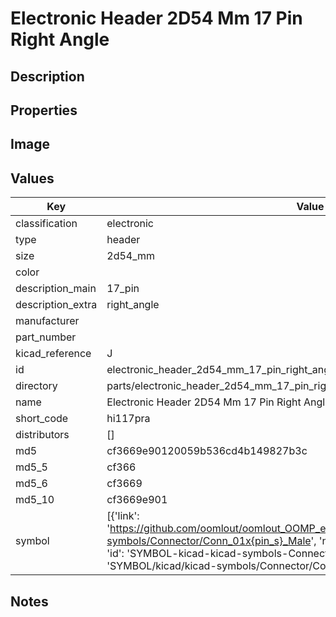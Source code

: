 # Electronic Header 2D54 Mm 17 Pin Right Angle

## Description

## Properties


## Image


## Values

| Key | Value |
| --- | --- |
| classification | electronic |
| type | header |
| size | 2d54_mm |
| color |  |
| description_main | 17_pin |
| description_extra | right_angle |
| manufacturer |  |
| part_number |  |
| kicad_reference | J |
| id | electronic_header_2d54_mm_17_pin_right_angle |
| directory | parts/electronic_header_2d54_mm_17_pin_right_angle |
| name | Electronic Header 2D54 Mm 17 Pin Right Angle |
| short_code | hi117pra |
| distributors | [] |
| md5 | cf3669e90120059b536cd4b149827b3c |
| md5_5 | cf366 |
| md5_6 | cf3669 |
| md5_10 | cf3669e901 |
| symbol | [{'link': 'https://github.com/oomlout/oomlout_OOMP_eda_V2/tree/main/SYMBOL/kicad/kicad-symbols/Connector/Conn_01x{pin_s}_Male', 'name': 'Connector : Conn_01x17_Male', 'id': 'SYMBOL-kicad-kicad-symbols-Connector-Conn_01x17_Male', 'directory': 'SYMBOL/kicad/kicad-symbols/Connector/Conn_01x17_Male/'}] |

## Notes

